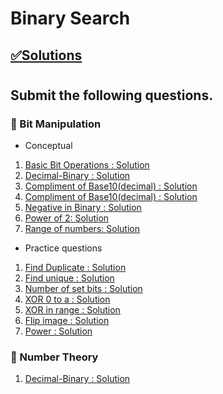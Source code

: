 # Binary Search

## [✅Solutions]()

#

##  Submit the following questions.


### 🔰 Bit Manipulation

- Conceptual
1. [Basic Bit Operations : ]()
[Solution]()
2. [Decimal-Binary : ]()
[Solution]()
3. [Compliment of Base10(decimal) : ]()
[Solution]()
4. [Compliment of Base10(decimal) : ]()
[Solution]()
5. [Negative in Binary : ]()
[Solution]()
6. [Power of 2: ]()
[Solution]()
7. [Range of numbers: ]()
[Solution]()

- Practice questions
1. [Find Duplicate : ]()
[Solution]()
2. [Find unique : ]()
[Solution]()
3. [Number of set bits : ]()
[Solution]()
4. [XOR 0 to a : ]()
[Solution]()
5. [XOR in range : ]()
[Solution]()
6. [Flip image : ]()
[Solution]()
7. [Power : ]()
[Solution]()

### 🔰 Number Theory

1. [Decimal-Binary : ]()
[Solution]()




